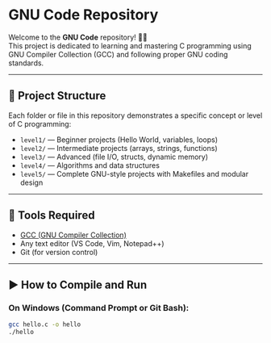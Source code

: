 # GNU Code Repository

Welcome to the **GNU Code** repository! 👨‍💻  
This project is dedicated to learning and mastering C programming using GNU Compiler Collection (GCC) and following proper GNU coding standards.

---

## 📁 Project Structure

Each folder or file in this repository demonstrates a specific concept or level of C programming:

- `level1/` — Beginner projects (Hello World, variables, loops)
- `level2/` — Intermediate projects (arrays, strings, functions)
- `level3/` — Advanced (file I/O, structs, dynamic memory)
- `level4/` — Algorithms and data structures
- `level5/` — Complete GNU-style projects with Makefiles and modular design

---

## 🧰 Tools Required

- [GCC (GNU Compiler Collection)](https://gcc.gnu.org/)
- Any text editor (VS Code, Vim, Notepad++)
- Git (for version control)

---

## ▶️ How to Compile and Run

### On Windows (Command Prompt or Git Bash):

```bash
gcc hello.c -o hello
./hello
